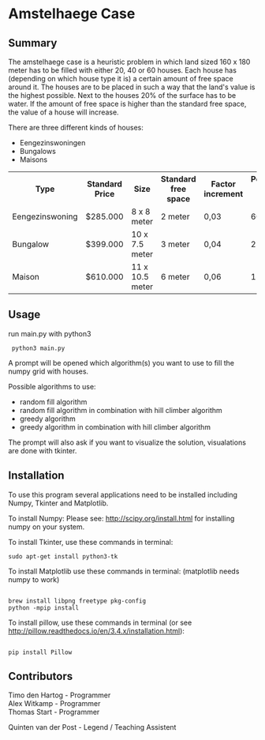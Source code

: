 Amstelhaege Case
=============

Summary
------------
The amstelhaege case is a heuristic problem in which land sized 160 x 180 meter has to be filled with either 20, 40 or 60 houses. Each house has (depending on which house type it is) a certain amount of free space around it. The houses are to be placed in such a way that the land's value is the highest possible. Next to the houses 20% of the surface has to be water.
If the amount of free space is higher than the standard free space, the value of a house will increase.

There are three different kinds of houses:
- Eengezinswoningen
- Bungalows
- Maisons

<table>
  <tr>
    <th>Type</th>
    <th>Standard Price</th>
    <th>Size</th>
    <th>Standard free space</th>
    <th>Factor increment</th>
    <th>Percentage of all houses</th>

  </tr>
  <tr>
    <td>Eengezinswoning</td>
    <td>$285.000</td>
    <td>8 x 8 meter </td>
    <td>2 meter</td>
    <td>0,03 </td>
    <td>60% </td>
  </tr>
    <tr>
    <td>Bungalow</td>
    <td>$399.000</td>
    <td>10 x 7.5 meter </td>
    <td>3 meter</td>
    <td>0,04 </td>
    <td>25% </td>
  </tr>
  <tr>
    <td>Maison</td>
    <td>$610.000</td>
    <td>11 x 10.5 meter </td>
    <td>6 meter</td>
    <td>0,06 </td>
    <td>15% </td>
  </tr>
</table>

Usage
------------
run main.py with python3
<pre><code> python3 main.py </code></pre>

A prompt will be opened which algorithm(s) you want to use to fill the numpy grid with houses.

Possible algorithms to use:
- random fill algorithm
- random fill algorithm in combination with hill climber algorithm
- greedy algorithm
- greedy algorithm in combination with hill climber algorithm

The prompt will also ask if you want to visualize the solution, visualations are done with tkinter.


Installation
------------
To use this program several applications need to be installed including Numpy, Tkinter and Matplotlib.

To install Numpy:
Please see: http://scipy.org/install.html for installing numpy on your system.

To install Tkinter, use these commands in terminal:
<pre><code>sudo apt-get install python3-tk</code></pre>
To install Matplotlib use these commands in terminal: (matplotlib needs numpy to work)
<pre><code>
brew install libpng freetype pkg-config
python -mpip install
</code></pre>
To install pillow, use these commands in terminal (or see http://pillow.readthedocs.io/en/3.4.x/installation.html):
<pre><code>
pip install Pillow
</code></pre>



Contributors
------------
Timo den Hartog - Programmer <br>
Alex Witkamp - Programmer <br>
Thomas Start - Programmer <br>

Quinten van der Post - Legend / Teaching Assistent
